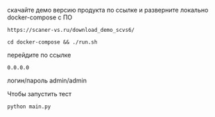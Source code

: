 скачайте демо версию продукта по ссылке и разверните локально docker-compose с ПО
```commandline
https://scaner-vs.ru/download_demo_scvs6/
```
```commandline
cd docker-compose && ./run.sh
```
перейдите по ссылке
```commandline
0.0.0.0
```
логин/пароль
admin/admin

Чтобы запустить тест
```commandline
python main.py
```

